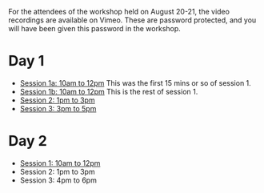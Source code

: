 For the attendees of the workshop held on August 20-21, the video recordings are available on Vimeo.
These are password protected, and you will have been given this password in the workshop.

# Day 1

* [Session 1a: 10am to 12pm](https://vimeo.com/449647106) This was the first 15 mins or so of session 1.
* [Session 1b: 10am to 12pm](https://vimeo.com/449647575) This is the rest of session 1.
* [Session 2: 1pm to 3pm](https://vimeo.com/449705294)
* [Session 3: 3pm to 5pm](https://vimeo.com/449791478)

# Day 2

* [Session 1: 10am to 12pm](https://vimeo.com/450114013)
* Session 2: 1pm to 3pm
* Session 3: 4pm to 6pm

